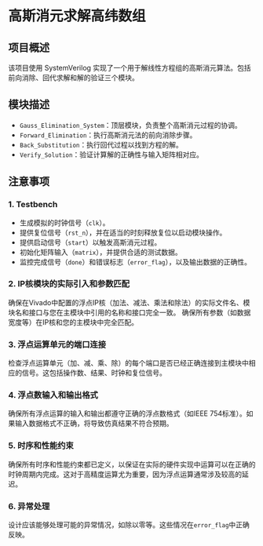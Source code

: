 # 高斯消元求解高纬数组

## 项目概述
该项目使用 SystemVerilog 实现了一个用于解线性方程组的高斯消元算法。包括前向消除、回代求解和解的验证三个模块。

## 模块描述
- `Gauss_Elimination_System`：顶层模块，负责整个高斯消元过程的协调。
- `Forward_Elimination`：执行高斯消元法的前向消除步骤。
- `Back_Substitution`：执行回代过程以找到方程的解。
- `Verify_Solution`：验证计算解的正确性与输入矩阵相对应。

## 注意事项

### 1. **Testbench**

- 生成模拟的时钟信号（`clk`）。
- 提供复位信号（`rst_n`），并在适当的时刻释放复位以启动模块操作。
- 提供启动信号（`start`）以触发高斯消元过程。
- 初始化矩阵输入（`matrix`），并提供合适的测试数据。
- 监控完成信号（`done`）和错误标志（`error_flag`），以及输出数据的正确性。

### 2. **IP核模块的实际引入和参数匹配**
确保在Vivado中配置的浮点IP核（加法、减法、乘法和除法）的实际文件名、模块名和接口与您在主模块中引用的名称和接口完全一致。
确保所有参数（如数据宽度等）在IP核和您的主模块中完全匹配。

### 3. **浮点运算单元的端口连接**
检查浮点运算单元（加、减、乘、除）的每个端口是否已经正确连接到主模块中相应的信号。这包括操作数、结果、时钟和复位信号。

### 4. **浮点数输入和输出格式**
确保所有浮点运算的输入和输出都遵守正确的浮点数格式（如IEEE 754标准）。如果输入数据格式不正确，将导致仿真结果不符合预期。

### 5. **时序和性能约束**
确保所有时序和性能约束都已定义，以保证在实际的硬件实现中运算可以在正确的时钟周期内完成。这对于高精度运算尤为重要，因为浮点运算通常涉及较高的延迟。

### 6. **异常处理**
设计应该能够处理可能的异常情况，如除以零等。这些情况在`error_flag`中正确反映。




